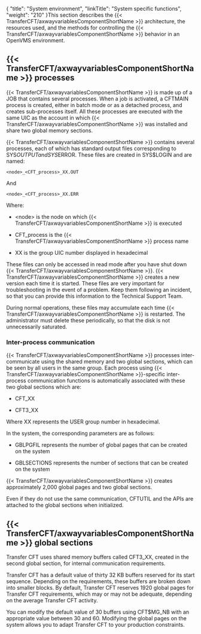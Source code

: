 {
    "title": "System environment",
    "linkTitle": "System specific functions",
    "weight": "210"
}This section describes the {{< TransferCFT/axwayvariablesComponentShortName  >}} architecture, the resources used, and the methods for controlling the {{< TransferCFT/axwayvariablesComponentShortName  >}} behavior in an OpenVMS environment.

{{< TransferCFT/axwayvariablesComponentShortName  >}} processes
--------------------------------------------------------------------

{{< TransferCFT/axwayvariablesComponentShortName  >}} is made up of a JOB that contains several processes. When a job is activated, a CFTMAIN process is created, either in batch mode or as a detached process, and creates sub-processes itself. All these processes are executed with the same UIC as the account in which {{< TransferCFT/axwayvariablesComponentShortName  >}} was installed and share two global memory sections.

{{< TransferCFT/axwayvariablesComponentShortName  >}} contains several processes, each of which has standard output files corresponding to SYS$OUTPUT and SYS$ERROR. These files are created in SYS$LOGIN and are named:

`<node>_<CFT_process>_XX.OUT `

And

`<node>_<CFT_process>_XX.ERR`

Where:

- &lt;node&gt; is the node on which {{< TransferCFT/axwayvariablesComponentShortName  >}} is executed

<!-- -->

- CFT_process is the {{< TransferCFT/axwayvariablesComponentShortName  >}} process name

<!-- -->

- XX is the group UIC number displayed in hexadecimal

These files can only be accessed in read mode after you have shut down {{< TransferCFT/axwayvariablesComponentShortName  >}}. {{< TransferCFT/axwayvariablesComponentShortName  >}} creates a new version each time it is started. These files are very important for troubleshooting in the event of a problem. Keep them following an incident, so that you can provide this information to the Technical Support Team.

During normal operations, these files may accumulate each time {{< TransferCFT/axwayvariablesComponentShortName  >}} is restarted. The administrator must delete these periodically, so that the disk is not unnecessarily saturated.

### Inter-process communication

{{< TransferCFT/axwayvariablesComponentShortName  >}} processes inter-communicate using the shared memory and two global sections, which can be seen by all users in the same group. Each process using {{< TransferCFT/axwayvariablesComponentShortName  >}}-specific inter-process communication functions is automatically associated with these two global sections which are:

- CFT_XX

<!-- -->

- CFT3_XX

Where XX represents the USER group number in hexadecimal.

In the system, the corresponding parameters are as follows:

- GBLPGFIL represents the number of global pages that can be created on the system

<!-- -->

- GBLSECTIONS represents the number of sections that can be created on the system

{{< TransferCFT/axwayvariablesComponentShortName  >}} creates approximately 2,000 global pages and two global sections.

Even if they do not use the same communication, CFTUTIL and the APIs are attached to the global sections when initialized.

{{< TransferCFT/axwayvariablesComponentShortName  >}} global sections
--------------------------------------------------------------------------

Transfer CFT uses shared memory buffers called CFT3_XX, created in the second global section, for internal communication requirements.

Transfer CFT has a default value of thirty 32 KB buffers reserved for its start sequence. Depending on the requirements, these buffers are broken down into smaller blocks. By default, Transfer CFT reserves 1920 global pages for Transfer CFT requirements, which may or may not be adequate, depending on the average Transfer CFT activity.

You can modify the default value of 30 buffers using CFT$MG_NB with an appropriate value between 30 and 60. Modifying the global pages on the system allows you to adapt Transfer CFT to your production constraints.
